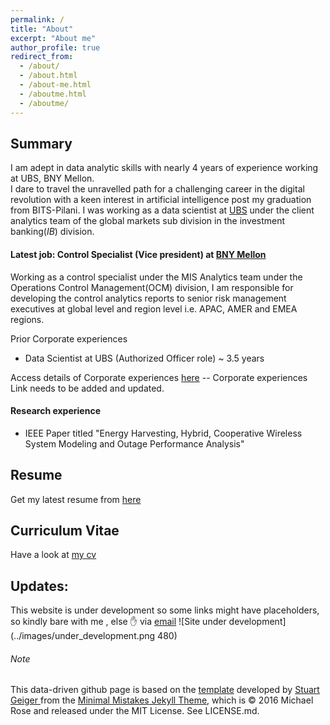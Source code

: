 ```yaml
---
permalink: /
title: "About"
excerpt: "About me"
author_profile: true
redirect_from: 
  - /about/
  - /about.html
  - /about-me.html
  - /aboutme.html
  - /aboutme/
---
```

## Summary
I am adept in data analytic skills with nearly 4 years of experience working at UBS, BNY Mellon.  
I dare to travel the unravelled path for a challenging career in the digital revolution with a keen interest in artificial intelligence post my graduation from BITS-Pilani.
I was working as a data scientist at [UBS](https://www.ubs.com/) under the client analytics team of the global markets
 sub division in the investment banking(_IB_) division.

#### Latest job: Control Specialist (Vice president) at [BNY Mellon](https://www.bnymellon.com/)
Working as a control specialist under the MIS Analytics team under the Operations Control Management(OCM) division,
I am responsible for developing the control analytics reports to senior risk management executives at global level and region level i.e. APAC, AMER and EMEA regions.

Prior Corporate experiences 
- Data Scientist at UBS (Authorized Officer role) ~ 3.5 years

Access details of Corporate experiences [here]() -- Corporate experiences Link needs to be added and updated.

#### Research experience
- IEEE Paper titled "Energy Harvesting, Hybrid, Cooperative Wireless System Modeling and Outage Performance Analysis"

## Resume
Get my latest resume from [here](https://praphulsamavedam.github.io/resume/)
## Curriculum Vitae
Have a look at [my cv](https://praphulsamavedam.github.io/cv/)    

## Updates:
This website is under development so some links might have placeholders, so kindly bare with me , else :raised_hand: via 
[email](mailto:praphulsamavedam@gmail.com)
![Site under development](../images/under_development.png 480)

























###### Note
This data-driven github page is based on the [template](https://academicpages.github.io/) developed by [Stuart Geiger
](https://github.com/staeiou) from the [Minimal Mistakes Jekyll Theme](https://mmistakes.github.io/minimal-mistakes/), which is © 2016 Michael Rose and released under the MIT License. See LICENSE.md.
 